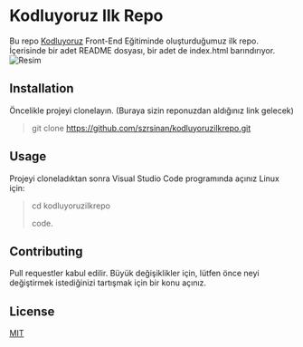 # Kodluyoruz Ilk Repo
Bu repo [Kodluyoruz](https://www.kodluyoruz.org) Front-End Eğitiminde oluşturduğumuz ilk repo. İçerisinde bir adet README dosyası, bir adet de index.html barındırıyor.
![Resim](https://im.ezgif.com/tmp/ezgif-1-ac027653b1.webp)

## Installation
Öncelikle projeyi clonelayın. (Buraya sizin reponuzdan aldığınız link gelecek)
> git clone https://github.com/szrsinan/kodluyoruzilkrepo.git

## Usage
Projeyi cloneladıktan sonra Visual Studio Code programında açınız
Linux için:
> cd kodluyoruzilkrepo
>
> code.

## Contributing
Pull requestler kabul edilir. Büyük değişiklikler için, lütfen önce neyi değiştirmek istediğinizi tartışmak için bir konu açınız. 

## License
[MIT](choosealicense.com/licenses/mit/)



